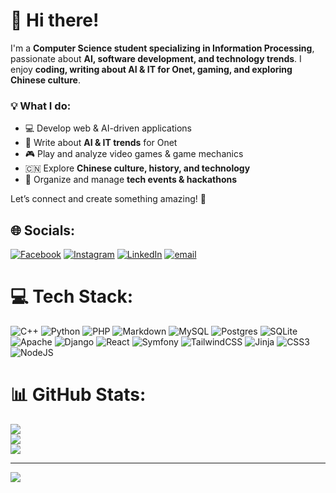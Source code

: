 # 👋 Hi there!  

I'm a **Computer Science student specializing in Information Processing**, passionate about **AI, software development, and technology trends**. I enjoy **coding, writing about AI & IT for Onet, gaming, and exploring Chinese culture**.  

### 💡 What I do:  
- 💻 Develop web & AI-driven applications  
- 📝 Write about **AI & IT trends** for Onet  
- 🎮 Play and analyze video games & game mechanics  
- 🇨🇳 Explore **Chinese culture, history, and technology**  
- 🎤 Organize and manage **tech events & hackathons**  

Let’s connect and create something amazing! 🚀


## 🌐 Socials:
[![Facebook](https://img.shields.io/badge/Facebook-%231877F2.svg?logo=Facebook&logoColor=white)](https://facebook.com/https://www.facebook.com/michalogiba/) [![Instagram](https://img.shields.io/badge/Instagram-%23E4405F.svg?logo=Instagram&logoColor=white)](https://instagram.com/https://www.instagram.com/og.michal/) [![LinkedIn](https://img.shields.io/badge/LinkedIn-%230077B5.svg?logo=linkedin&logoColor=white)](https://linkedin.com/in/https://www.linkedin.com/in/michalogiba/) [![email](https://img.shields.io/badge/Email-D14836?logo=gmail&logoColor=white)](mailto:michal.ogiba@gmail.com) 

# 💻 Tech Stack:
![C++](https://img.shields.io/badge/c++-%2300599C.svg?style=for-the-badge&logo=c%2B%2B&logoColor=white) ![Python](https://img.shields.io/badge/python-3670A0?style=for-the-badge&logo=python&logoColor=ffdd54) ![PHP](https://img.shields.io/badge/php-%23777BB4.svg?style=for-the-badge&logo=php&logoColor=white) ![Markdown](https://img.shields.io/badge/markdown-%23000000.svg?style=for-the-badge&logo=markdown&logoColor=white) ![MySQL](https://img.shields.io/badge/mysql-4479A1.svg?style=for-the-badge&logo=mysql&logoColor=white) ![Postgres](https://img.shields.io/badge/postgres-%23316192.svg?style=for-the-badge&logo=postgresql&logoColor=white) ![SQLite](https://img.shields.io/badge/sqlite-%2307405e.svg?style=for-the-badge&logo=sqlite&logoColor=white) ![Apache](https://img.shields.io/badge/apache-%23D42029.svg?style=for-the-badge&logo=apache&logoColor=white) ![Django](https://img.shields.io/badge/django-%23092E20.svg?style=for-the-badge&logo=django&logoColor=white) ![React](https://img.shields.io/badge/react-%2320232a.svg?style=for-the-badge&logo=react&logoColor=%2361DAFB) ![Symfony](https://img.shields.io/badge/symfony-%23000000.svg?style=for-the-badge&logo=symfony&logoColor=white) ![TailwindCSS](https://img.shields.io/badge/tailwindcss-%2338B2AC.svg?style=for-the-badge&logo=tailwind-css&logoColor=white) ![Jinja](https://img.shields.io/badge/jinja-white.svg?style=for-the-badge&logo=jinja&logoColor=black) ![CSS3](https://img.shields.io/badge/css3-%231572B6.svg?style=for-the-badge&logo=css3&logoColor=white) ![NodeJS](https://img.shields.io/badge/node.js-6DA55F?style=for-the-badge&logo=node.js&logoColor=white)
# 📊 GitHub Stats:
![](https://github-readme-stats.vercel.app/api?username=Mifiszon&theme=aura&hide_border=false&include_all_commits=false&count_private=false)<br/>
![](https://nirzak-streak-stats.vercel.app/?user=Mifiszon&theme=aura&hide_border=false)<br/>
![](https://github-readme-stats.vercel.app/api/top-langs/?username=Mifiszon&theme=aura&hide_border=false&include_all_commits=false&count_private=false&layout=compact)

---
[![](https://visitcount.itsvg.in/api?id=Mifiszon&icon=0&color=12)](https://visitcount.itsvg.in)

<!-- Proudly created with GPRM ( https://gprm.itsvg.in ) -->
